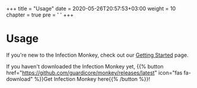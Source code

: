 +++
title = "Usage"
date = 2020-05-26T20:57:53+03:00
weight = 10
chapter = true
pre = '<i class="fas fa-users-cog"></i> '
+++

# Usage

If you're new to the Infection Monkey, check out our [Getting Started](getting-started) page.

If you haven't downloaded the Infection Monkey yet,
{{% button href="https://github.com/guardicore/monkey/releases/latest" icon="fas fa-download" %}}Get Infection Monkey here{{% /button %}}!
